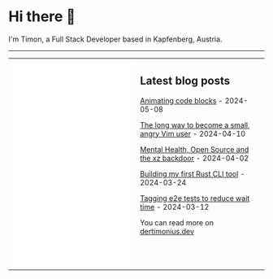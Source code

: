 # Hi there 👋

I'm Timon, a Full Stack Developer based in Kapfenberg, Austria.

---

<table>
<tr>
<td valign="top" width="50%">
<img src="metrics.svg" alt="Metric" />
</td>
<td valign="top" width="50%">

## Latest blog posts

<!-- blog start -->
[Animating code blocks](https://dertimonius.dev/blog/til-27/) - 2024-05-08

[The long way to become a small, angry Vim user](https://dertimonius.dev/blog/til-26/) - 2024-04-10

[Mental Health, Open Source and the xz backdoor](https://dertimonius.dev/blog/til-25/) - 2024-04-02

[Building my first Rust CLI tool](https://dertimonius.dev/blog/til-24/) - 2024-03-24

[Tagging e2e tests to reduce wait time](https://dertimonius.dev/blog/til-23/) - 2024-03-12
<!-- blog end -->

You can read more on [dertimonius.dev](https://dertimonius.dev)

</td>
</tr></table>
